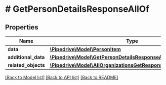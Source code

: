 # # GetPersonDetailsResponseAllOf

## Properties

Name | Type | Description | Notes
------------ | ------------- | ------------- | -------------
**data** | [**\Pipedrive\Model\PersonItem**](PersonItem.md) |  | [optional]
**additional_data** | [**\Pipedrive\Model\GetPersonDetailsResponseAllOfAdditionalData**](GetPersonDetailsResponseAllOfAdditionalData.md) |  | [optional]
**related_objects** | [**\Pipedrive\Model\AllOrganizationsGetResponseAllOfRelatedObjects**](AllOrganizationsGetResponseAllOfRelatedObjects.md) |  | [optional]

[[Back to Model list]](../../README.md#models) [[Back to API list]](../../README.md#endpoints) [[Back to README]](../../README.md)
